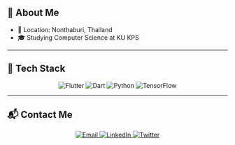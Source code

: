 

## 🌸 About Me

- 🏡 Location: Nonthaburi, Thailand  
- 🎓 Studying Computer Science at KU KPS  

---

## 🎀 Tech Stack

<p align="center">
  <!-- flat-square static/v1 with empty label so no "static" text -->
  <img
    src="https://img.shields.io/static/v1?label=&message=Flutter&color=ADD8E6&style=flat-square&logo=flutter&logoColor=white"
    alt="Flutter"
  />
  <img
    src="https://img.shields.io/static/v1?label=&message=Dart&color=B0E0E6&style=flat-square&logo=dart&logoColor=white"
    alt="Dart"
  />
  <img
    src="https://img.shields.io/static/v1?label=&message=Python&color=FFE4E1&style=flat-square&logo=python&logoColor=white"
    alt="Python"
  />
  <img
    src="https://img.shields.io/static/v1?label=&message=TensorFlow&color=FFDAB9&style=flat-square&logo=tensorflow&logoColor=white"
    alt="TensorFlow"
  />
</p>

---

## 📬 Contact Me

<p align="center">
  <!-- Static Badges (flat-square, no logos) -->
  <a href="mailto:your.email@example.com">
    <img
      src="https://img.shields.io/static/v1?label=&message=Email&color=FFB6C1&style=flat-square"
      alt="Email"
    />
  </a>
  <a href="https://www.linkedin.com/in/YourLinkedIn">
    <img
      src="https://img.shields.io/static/v1?label=&message=LinkedIn&color=CBD6E2&style=flat-square"
      alt="LinkedIn"
    />
  </a>
  <a href="https://twitter.com/YourTwitter">
    <img
      src="https://img.shields.io/static/v1?label=&message=Twitter&color=A2D5F2&style=flat-square"
      alt="Twitter"
    />
  </a>
</p>
